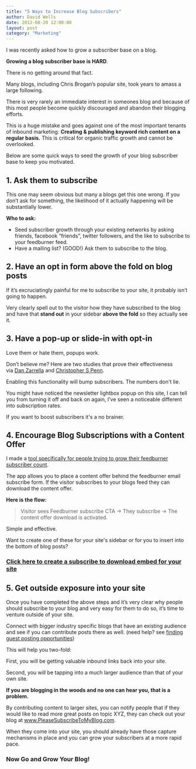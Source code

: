 ```yaml
---
title: "5 Ways to Increase Blog Subscribers"
author: David Wells
date: 2012-08-20 12:00:00
layout: post
category: "Marketing"
---
```


I was recently asked how to grow a subscriber base on a blog.

**Growing a blog subscriber base is HARD**.

There is no getting around that fact.

Many blogs, including Chris Brogan’s popular site, took years to amass a large following.

There is very rarely an immediate interest in someones blog and because of this most people become quickly discouraged and abandon their blogging efforts.

This is a huge mistake and goes against one of the most important tenants of inbound marketing: **Creating & publishing keyword rich content on a regular basis.** This is critical for organic traffic growth and cannot be overlooked.

Below are some quick ways to seed the growth of your blog subscriber base to keep you motivated.

## 1. Ask them to subscribe

This one may seem obvious but many a blogs get this one wrong. If you don’t ask for something, the likelihood of it actually happening will be substantially lower.

**Who to ask:**

* Seed subscriber growth through your existing networks by asking friends, facebook “friends”, twitter followers, and the like to subscribe to your feedburner feed.
* Have a mailing list? (GOOD!) Ask them to subscribe to the blog.

## 2. Have an opt in form above the fold on blog posts

If it’s excruciatingly painful for me to subscribe to your site, it probably isn’t going to happen.

Very clearly spell out to the visitor how they have subscribed to the blog and have that **stand out** in your sidebar **above the fold** so they actually see it.

## 3. Have a pop-up or slide-in with opt-in

Love them or hate them, popups work.

Don’t believe me? Here are two studies that prove their effectiveness via [Dan Zarrella](http://danzarrella.com/my-data-shows-email-popups-work-and-dont-hurt.html ) and [Christopher S Penn](http://www.christopherspenn.com/2012/07/the-popup-is-back-again/).

Enabling this functionality will bump subscribers. The numbers don't lie.

You might have noticed the newsletter lightbox popup on this site, I can tell you from turning it off and back on again, I’ve seen a noticeable different into subscription rates.

If you want to boost subscribers it's a no brainer.

## 4. Encourage Blog Subscriptions with a Content Offer

I made a [tool specifically for people trying to grow their feedburner subscriber count](https://inboundnow.com/apps/feedburner-subscribe-to-download/).

The app allows you to place a content offer behind the feedburner email subscribe form. If the visitor subscribes to your blogs feed they can download the content offer.

**Here is the flow:**

> Visitor sees Feedburner subscribe CTA -> They subscribe -> The content offer download is activated.

Simple and effective.

Want to create one of these for your site's sidebar or for you to insert into the bottom of blog posts?

### [Click here to create a subscribe to download embed for your site](https://inboundnow.com/apps/feedburner-subscribe-to-download/)

## 5. Get outside exposure into your site

Once you have completed the above steps and it’s very clear why people should subscribe to your blog and very easy for them to do so, it’s time to venture outside of your site.

Connect with bigger industry specific blogs that have an existing audience and see if you can contribute posts there as well. (need help? see [finding guest posting opportunities](https://inboundnow.com/fool-proof-way-to-increase-credible-inbound-links-to-your-site/))

This will help you two-fold:

First, you will be getting valuable inbound links back into your site.

Second, you will be tapping into a much larger audience than that of your own site.

**If you are blogging in the woods and no one can hear you, that is a problem.**

By contributing content to larger sites, you can notify people that if they would like to read more great posts on topic XYZ, they can check out your blog at www.PleaseSubscribeToMyBlog.com.

When they come into your site, you should already have those capture mechanisms in place and you can grow your subscribers at a more rapid pace.

### Now Go and Grow Your Blog!
